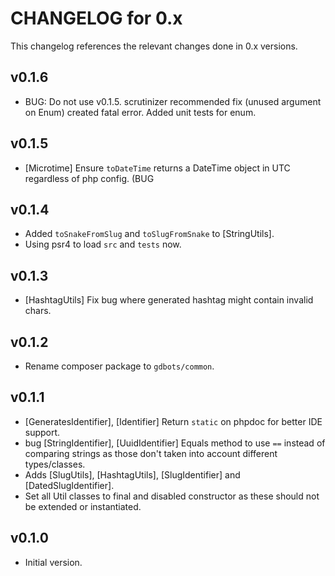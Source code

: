 # CHANGELOG for 0.x
This changelog references the relevant changes done in 0.x versions.


## v0.1.6
* BUG: Do not use v0.1.5.  scrutinizer recommended fix (unused argument on Enum) created fatal error.  Added unit tests for enum.


## v0.1.5
* [Microtime] Ensure `toDateTime` returns a DateTime object in UTC regardless of php config. (BUG


## v0.1.4
* Added `toSnakeFromSlug` and `toSlugFromSnake` to [StringUtils].
* Using psr4 to load `src` and `tests` now.


## v0.1.3
* [HashtagUtils] Fix bug where generated hashtag might contain invalid chars.


## v0.1.2
* Rename composer package to `gdbots/common`.


## v0.1.1
* [GeneratesIdentifier], [Identifier] Return `static` on phpdoc for better IDE support.
* bug [StringIdentifier], [UuidIdentifier] Equals method to use `==` instead of comparing strings as those don't taken into account different types/classes.
* Adds [SlugUtils], [HashtagUtils], [SlugIdentifier] and [DatedSlugIdentifier].
* Set all Util classes to final and disabled constructor as these should not be extended or instantiated.


## v0.1.0
* Initial version.
